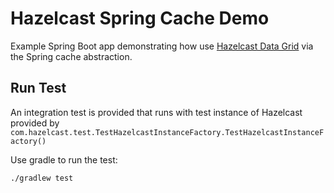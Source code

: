 # Hazelcast Spring Cache Demo

Example Spring Boot app demonstrating how use [Hazelcast Data Grid] via the Spring cache abstraction.

## Run Test

An integration test is provided that runs with test instance of Hazelcast provided by `com.hazelcast.test.TestHazelcastInstanceFactory.TestHazelcastInstanceFactory()`

Use gradle to run the test:

```bash
./gradlew test
```

[Hazelcast Data Grid]: https://hazelcast.org/
